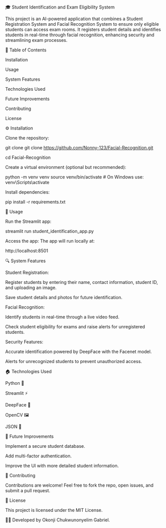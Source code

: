 🎓 Student Identification and Exam Eligibility System

This project is an AI-powered application that combines a Student Registration System and Facial Recognition System to ensure only eligible students can access exam rooms. It registers student details and identifies students in real-time through facial recognition, enhancing security and streamlining exam processes.

📜 Table of Contents

Installation

Usage

System Features

Technologies Used

Future Improvements

Contributing

License

⚙️ Installation

Clone the repository:

git clone git clone https://github.com/Nonny-123/Facial-Recognition.git

cd Facial-Recognition

Create a virtual environment (optional but recommended):

python -m venv venv
source venv/bin/activate  # On Windows use: venv\Scripts\activate

Install dependencies:

pip install -r requirements.txt

🚀 Usage

Run the Streamlit app:

streamlit run student_identification_app.py

Access the app:
The app will run locally at:

http://localhost:8501

🔍 System Features

Student Registration:

Register students by entering their name, contact information, student ID, and uploading an image.

Save student details and photos for future identification.

Facial Recognition:

Identify students in real-time through a live video feed.

Check student eligibility for exams and raise alerts for unregistered students.

Security Features:

Accurate identification powered by DeepFace with the Facenet model.

Alerts for unrecognized students to prevent unauthorized access.

🏠 Technologies Used

Python 🐍

Streamlit ⚡

DeepFace 🤖

OpenCV 🖼️

JSON 📂

📌 Future Improvements

Implement a secure student database.

Add multi-factor authentication.

Improve the UI with more detailed student information.

🤝 Contributing

Contributions are welcome! Feel free to fork the repo, open issues, and submit a pull request.

🐝 License

This project is licensed under the MIT License.

👨‍💻 Developed by Okonji Chukwunonyelim Gabriel.

